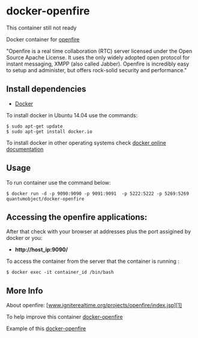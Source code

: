 # docker-openfire
This container still not ready 

Docker container for [openfire][3]

"Openfire is a real time collaboration (RTC) server licensed under the Open Source Apache License. It uses the only widely adopted open protocol for instant messaging, XMPP (also called Jabber). Openfire is incredibly easy to setup and administer, but offers rock-solid security and performance."


## Install dependencies

  - [Docker][2]

To install docker in Ubuntu 14.04 use the commands:

    $ sudo apt-get update
    $ sudo apt-get install docker.io

 To install docker in other operating systems check [docker online documentation][4]

## Usage

To run container use the command below:

    $ docker run -d -p 9090:9090 -p 9091:9091  -p 5222:5222 -p 5269:5269 quantumobject/docker-openfire

## Accessing the openfire applications:

After that check with your browser at addresses plus the port assigined by docker or you:

  - **http://host_ip:9090/**

To access the container from the server that the container is running :

    $ docker exec -it container_id /bin/bash


## More Info

About openfire: [www.igniterealtime.org/projects/openfire/index.jsp][1]

To help improve this container [docker-openfire][5]

Example of this [docker-openfire][6]

[1]:http://www.igniterealtime.org/projects/openfire/index.jsp
[2]:https://www.docker.com
[3]:http://www.igniterealtime.org/downloads/index.jsp
[4]:http://docs.docker.com
[5]:https://github.com/QuantumObject/docker-openfire
[6]:https://www.quantumobject.com:xxxxx


